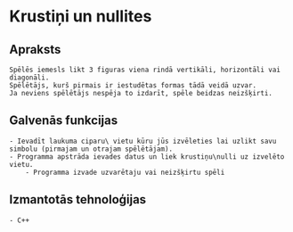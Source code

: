 # Krustiņi un nullites

## Apraksts
	Spēlēs iemesls likt 3 figuras viena rindā vertikāli, horizontāli vai diagonāli. 
	Spēlētājs, kurš pirmais ir iestudētas formas tādā veidā uzvar. 
	Ja neviens spēlētājs nespēja to izdarīt, spēle beidzas neizšķirti.
## Galvenās funkcijas
	- Ievadīt laukuma ciparu\ vietu kūru jūs izvēleties lai uzlikt savu simbolu (pirmajam un otrajam spēlētājam).
	- Programma apstrāda ievades datus un liek krustiņu\nulli uz izvelēto vietu.
        - Programma izvade uzvarētaju vai neizšķirtu spēli
## Izmantotās tehnoloģijas
	- C++
